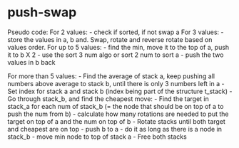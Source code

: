 # push-swap

Pseudo code:
For 2 values:
	- check if sorted, if not swap a
For 3 values:
	- store the values in a, b and. Swap, rotate and reverse rotate based on values order.
For up to 5 values:
	- find the min, move it to the top of a, push it to b X 2
	- use the sort 3 num algo or sort 2 num to sort a
	- push the two values in b back

For more than 5 values:
	- Find the average of stack a, keep pushing all numbers above average to stack b, until there is only 3 numbers left in a
	- Set index for stack a and stack b (index being part of the structure t_stack)
	- Go through stack_b, and find the cheapest move:
		- Find the target in stack_a for each num of stack_b (= the node that should be on top of a to push the num from b)
		- calculate how many rotations are needed to put the target on top of a and the num on top of b
	- Rotate stacks until both target and cheapest are on top
	- push b to a
	- do it as long as there is a node in stack_b
	- move min node to top of stack a
	- Free both stacks
